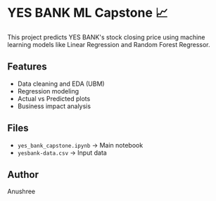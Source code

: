 # YES BANK ML Capstone 📈

This project predicts YES BANK's stock closing price using machine learning models like Linear Regression and Random Forest Regressor.

## Features
- Data cleaning and EDA (UBM)
- Regression modeling
- Actual vs Predicted plots
- Business impact analysis

## Files
- `yes_bank_capstone.ipynb` → Main notebook
- `yesbank-data.csv` → Input data

## Author
Anushree 
